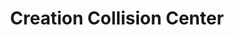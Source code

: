 ---
title: "Creation Collision Center"
url: /chandler/creation-collision-center/
shop: car repair
---